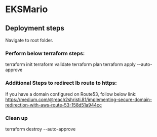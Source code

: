 # EKSMario

## Deployment steps

Navigate to root folder.

### Perform below terraform steps:

terraform init
terraform validate
terraform plan
terraform apply --auto-approve

### Additional Steps to redirect lb route to https:
If you have a domain configured on Route53, follow below link:
https://medium.com/@reach2shristi.81/implementing-secure-domain-redirection-with-aws-route-53-158d51a944cc

### Clean up
terraform destroy --auto-approve



